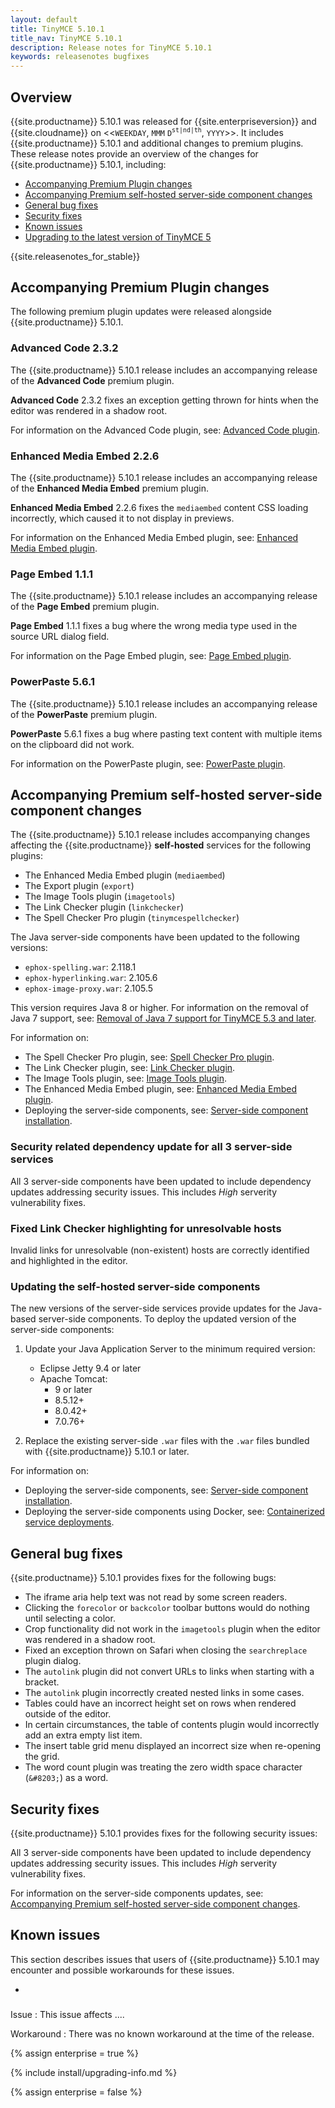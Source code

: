 ```yaml
---
layout: default
title: TinyMCE 5.10.1
title_nav: TinyMCE 5.10.1
description: Release notes for TinyMCE 5.10.1
keywords: releasenotes bugfixes
---
```


## Overview

{{site.productname}} 5.10.1 was released for {{site.enterpriseversion}} and {{site.cloudname}} on <<`WEEKDAY`, `MMM` `D`<sup>`st|nd|th`</sup>, `YYYY`>>. It includes {{site.productname}} 5.10.1 and additional changes to premium plugins. These release notes provide an overview of the changes for {{site.productname}} 5.10.1, including:

- [Accompanying Premium Plugin changes](#accompanyingpremiumpluginchanges)
- [Accompanying Premium self-hosted server-side component changes](#accompanyingpremiumself-hostedserver-sidecomponentchanges)
- [General bug fixes](#generalbugfixes)
- [Security fixes](#securityfixes)
- [Known issues](#knownissues)
- [Upgrading to the latest version of TinyMCE 5](#upgradingtothelatestversionoftinymce5)

{{site.releasenotes_for_stable}}

## Accompanying Premium Plugin changes

The following premium plugin updates were released alongside {{site.productname}} 5.10.1.

### Advanced Code 2.3.2

The {{site.productname}} 5.10.1 release includes an accompanying release of the **Advanced Code** premium plugin.

**Advanced Code** 2.3.2 fixes an exception getting thrown for hints when the editor was rendered in a shadow root.

For information on the Advanced Code plugin, see: [Advanced Code plugin]({{site.baseurl}}/plugins/premium/advcode/).

### Enhanced Media Embed 2.2.6

The {{site.productname}} 5.10.1 release includes an accompanying release of the **Enhanced Media Embed** premium plugin.

**Enhanced Media Embed** 2.2.6 fixes the `mediaembed` content CSS loading incorrectly, which caused it to not display in previews.

For information on the Enhanced Media Embed plugin, see: [Enhanced Media Embed plugin]({{site.baseurl}}/plugins/premium/mediaembed/).

### Page Embed 1.1.1

The {{site.productname}} 5.10.1 release includes an accompanying release of the **Page Embed** premium plugin.

**Page Embed** 1.1.1 fixes a bug where the wrong media type used in the source URL dialog field.

For information on the Page Embed plugin, see: [Page Embed plugin]({{site.baseurl}}/plugins/premium/pageembed/).

### PowerPaste 5.6.1

The {{site.productname}} 5.10.1 release includes an accompanying release of the **PowerPaste** premium plugin.

**PowerPaste** 5.6.1 fixes a bug where pasting text content with multiple items on the clipboard did not work.

For information on the PowerPaste plugin, see: [PowerPaste plugin]({{site.baseurl}}/plugins/premium/powerpaste/).

## Accompanying Premium self-hosted server-side component changes

The {{site.productname}} 5.10.1 release includes accompanying changes affecting the {{site.productname}} **self-hosted** services for the following plugins:

- The Enhanced Media Embed plugin (`mediaembed`)
- The Export plugin (`export`)
- The Image Tools plugin (`imagetools`)
- The Link Checker plugin (`linkchecker`)
- The Spell Checker Pro plugin (`tinymcespellchecker`)

The Java server-side components have been updated to the following versions:

- `ephox-spelling.war`: 2.118.1
- `ephox-hyperlinking.war`: 2.105.6
- `ephox-image-proxy.war`: 2.105.5

This version requires Java 8 or higher. For information on the removal of Java 7 support, see: [Removal of Java 7 support for TinyMCE 5.3 and later]({{site.baseurl}}/release-notes/release-notes53/#removalofjava7support).

For information on:

- The Spell Checker Pro plugin, see: [Spell Checker Pro plugin]({{site.baseurl}}/plugins/premium/tinymcespellchecker/).
- The Link Checker plugin, see: [Link Checker plugin]({{site.baseurl}}/plugins/premium/linkchecker/).
- The Image Tools plugin, see: [Image Tools plugin]({{site.baseurl}}/plugins/opensource/imagetools/).
- The Enhanced Media Embed plugin, see: [Enhanced Media Embed plugin]({{site.baseurl}}/plugins/premium/mediaembed/).
- Deploying the server-side components, see: [Server-side component installation]({{site.baseurl}}/enterprise/server/).

### Security related dependency update for all 3 server-side services

All 3 server-side components have been updated to include dependency updates addressing security issues. This includes _High_ serverity vulnerability fixes.

### Fixed Link Checker highlighting for unresolvable hosts

Invalid links for unresolvable (non-existent) hosts are correctly identified and highlighted in the editor.

### Updating the self-hosted server-side components

The new versions of the server-side services provide updates for the Java-based server-side components. To deploy the updated version of the server-side components:

1. Update your Java Application Server to the minimum required version:

    - Eclipse Jetty 9.4 or later
    - Apache Tomcat:
        - 9 or later
        - 8.5.12+
        - 8.0.42+
        - 7.0.76+

2. Replace the existing server-side `.war` files with the `.war` files bundled with {{site.productname}} 5.10.1 or later.

For information on:

- Deploying the server-side components, see: [Server-side component installation]({{site.baseurl}}/enterprise/server/).
- Deploying the server-side components using Docker, see: [Containerized service deployments]({{site.baseurl}}/enterprise/server/dockerservices/).

## General bug fixes

{{site.productname}} 5.10.1 provides fixes for the following bugs:

- The iframe aria help text was not read by some screen readers.
- Clicking the `forecolor` or `backcolor` toolbar buttons would do nothing until selecting a color.
- Crop functionality did not work in the `imagetools` plugin when the editor was rendered in a shadow root.
- Fixed an exception thrown on Safari when closing the `searchreplace` plugin dialog.
- The `autolink` plugin did not convert URLs to links when starting with a bracket.
- The `autolink` plugin incorrectly created nested links in some cases.
- Tables could have an incorrect height set on rows when rendered outside of the editor.
- In certain circumstances, the table of contents plugin would incorrectly add an extra empty list item.
- The insert table grid menu displayed an incorrect size when re-opening the grid.
- The word count plugin was treating the zero width space character (`&#8203;`) as a word.

## Security fixes

{{site.productname}} 5.10.1 provides fixes for the following security issues:

All 3 server-side components have been updated to include dependency updates addressing security issues. This includes _High_ serverity vulnerability fixes.

For information on the server-side components updates, see: [Accompanying Premium self-hosted server-side component changes](#accompanyingpremiumself-hostedserver-sidecomponentchanges).

## Known issues

This section describes issues that users of {{site.productname}} 5.10.1 may encounter and possible workarounds for these issues.

- [](#)

###

Issue
: This issue affects ....

Workaround
: There was no known workaround at the time of the release.

{% assign enterprise = true %}

{% include install/upgrading-info.md %}

{% assign enterprise = false %}
